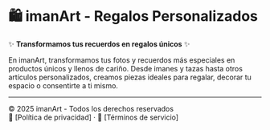 # 🛍️ imanArt - Regalos Personalizados 

✨ **Transformamos tus recuerdos en regalos únicos** ✨

En imanArt, transformamos tus fotos y recuerdos más especiales en productos únicos y llenos de cariño. Desde imanes y tazas hasta otros artículos personalizados, creamos piezas ideales para regalar, decorar tu espacio o consentirte a ti mismo.


---
© 2025 imanArt - Todos los derechos reservados  
📝 [Política de privacidad] · 📑 [Términos de servicio]